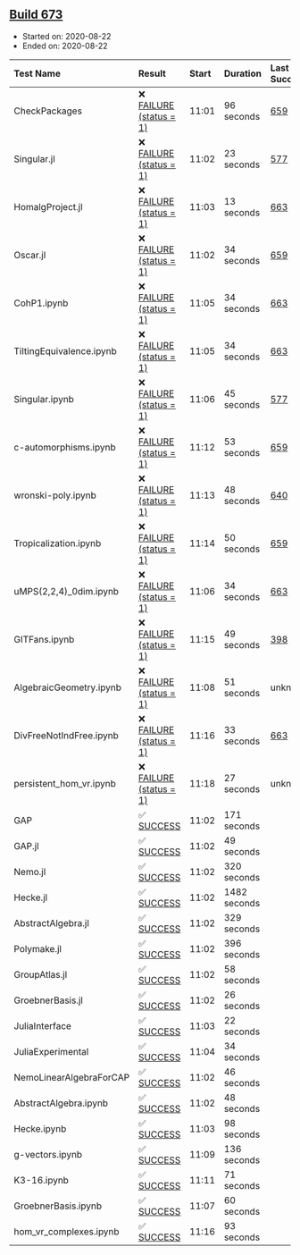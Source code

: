 ## [Build 673](https://oscarci.mathematik.uni-kl.de/job/oscar-stable/673/)

* Started on: 2020-08-22
* Ended on: 2020-08-22

| Test Name    | Result | Start | Duration | Last Success | First Failure |
|:-------------|:-------|:------|:---------|:-------------|:--------------|
| CheckPackages | ❌ [FAILURE (status = 1)](https://oscarci.mathematik.uni-kl.de/job/oscar-stable/673/artifact/logs/build-673/CheckPackages.log) | 11:01 | 96 seconds | [659](https://oscarci.mathematik.uni-kl.de/job/oscar-stable/659/) | [660](https://oscarci.mathematik.uni-kl.de/job/oscar-stable/660/) |
| Singular.jl | ❌ [FAILURE (status = 1)](https://oscarci.mathematik.uni-kl.de/job/oscar-stable/673/artifact/logs/build-673/Singular.jl.log) | 11:02 | 23 seconds | [577](https://oscarci.mathematik.uni-kl.de/job/oscar-stable/577/) | [578](https://oscarci.mathematik.uni-kl.de/job/oscar-stable/578/) |
| HomalgProject.jl | ❌ [FAILURE (status = 1)](https://oscarci.mathematik.uni-kl.de/job/oscar-stable/673/artifact/logs/build-673/HomalgProject.jl.log) | 11:03 | 13 seconds | [663](https://oscarci.mathematik.uni-kl.de/job/oscar-stable/663/) | [664](https://oscarci.mathematik.uni-kl.de/job/oscar-stable/664/) |
| Oscar.jl | ❌ [FAILURE (status = 1)](https://oscarci.mathematik.uni-kl.de/job/oscar-stable/673/artifact/logs/build-673/Oscar.jl.log) | 11:02 | 34 seconds | [659](https://oscarci.mathematik.uni-kl.de/job/oscar-stable/659/) | [660](https://oscarci.mathematik.uni-kl.de/job/oscar-stable/660/) |
| CohP1.ipynb | ❌ [FAILURE (status = 1)](https://oscarci.mathematik.uni-kl.de/job/oscar-stable/673/artifact/logs/build-673/CohP1.ipynb.log) | 11:05 | 34 seconds | [663](https://oscarci.mathematik.uni-kl.de/job/oscar-stable/663/) | [664](https://oscarci.mathematik.uni-kl.de/job/oscar-stable/664/) |
| TiltingEquivalence.ipynb | ❌ [FAILURE (status = 1)](https://oscarci.mathematik.uni-kl.de/job/oscar-stable/673/artifact/logs/build-673/TiltingEquivalence.ipynb.log) | 11:05 | 34 seconds | [663](https://oscarci.mathematik.uni-kl.de/job/oscar-stable/663/) | [664](https://oscarci.mathematik.uni-kl.de/job/oscar-stable/664/) |
| Singular.ipynb | ❌ [FAILURE (status = 1)](https://oscarci.mathematik.uni-kl.de/job/oscar-stable/673/artifact/logs/build-673/Singular.ipynb.log) | 11:06 | 45 seconds | [577](https://oscarci.mathematik.uni-kl.de/job/oscar-stable/577/) | [578](https://oscarci.mathematik.uni-kl.de/job/oscar-stable/578/) |
| c-automorphisms.ipynb | ❌ [FAILURE (status = 1)](https://oscarci.mathematik.uni-kl.de/job/oscar-stable/673/artifact/logs/build-673/c-automorphisms.ipynb.log) | 11:12 | 53 seconds | [659](https://oscarci.mathematik.uni-kl.de/job/oscar-stable/659/) | [660](https://oscarci.mathematik.uni-kl.de/job/oscar-stable/660/) |
| wronski-poly.ipynb | ❌ [FAILURE (status = 1)](https://oscarci.mathematik.uni-kl.de/job/oscar-stable/673/artifact/logs/build-673/wronski-poly.ipynb.log) | 11:13 | 48 seconds | [640](https://oscarci.mathematik.uni-kl.de/job/oscar-stable/640/) | [641](https://oscarci.mathematik.uni-kl.de/job/oscar-stable/641/) |
| Tropicalization.ipynb | ❌ [FAILURE (status = 1)](https://oscarci.mathematik.uni-kl.de/job/oscar-stable/673/artifact/logs/build-673/Tropicalization.ipynb.log) | 11:14 | 50 seconds | [659](https://oscarci.mathematik.uni-kl.de/job/oscar-stable/659/) | [660](https://oscarci.mathematik.uni-kl.de/job/oscar-stable/660/) |
| uMPS(2,2,4)_0dim.ipynb | ❌ [FAILURE (status = 1)](https://oscarci.mathematik.uni-kl.de/job/oscar-stable/673/artifact/logs/build-673/uMPS-2-2-4-_0dim.ipynb.log) | 11:06 | 34 seconds | [663](https://oscarci.mathematik.uni-kl.de/job/oscar-stable/663/) | [664](https://oscarci.mathematik.uni-kl.de/job/oscar-stable/664/) |
| GITFans.ipynb | ❌ [FAILURE (status = 1)](https://oscarci.mathematik.uni-kl.de/job/oscar-stable/673/artifact/logs/build-673/GITFans.ipynb.log) | 11:15 | 49 seconds | [398](https://oscarci.mathematik.uni-kl.de/job/oscar-stable/398/) | [399](https://oscarci.mathematik.uni-kl.de/job/oscar-stable/399/) |
| AlgebraicGeometry.ipynb | ❌ [FAILURE (status = 1)](https://oscarci.mathematik.uni-kl.de/job/oscar-stable/673/artifact/logs/build-673/AlgebraicGeometry.ipynb.log) | 11:08 | 51 seconds | unknown | unknown |
| DivFreeNotIndFree.ipynb | ❌ [FAILURE (status = 1)](https://oscarci.mathematik.uni-kl.de/job/oscar-stable/673/artifact/logs/build-673/DivFreeNotIndFree.ipynb.log) | 11:16 | 33 seconds | [663](https://oscarci.mathematik.uni-kl.de/job/oscar-stable/663/) | [664](https://oscarci.mathematik.uni-kl.de/job/oscar-stable/664/) |
| persistent_hom_vr.ipynb | ❌ [FAILURE (status = 1)](https://oscarci.mathematik.uni-kl.de/job/oscar-stable/673/artifact/logs/build-673/persistent_hom_vr.ipynb.log) | 11:18 | 27 seconds | unknown | unknown |
| GAP | ✅ [SUCCESS](https://oscarci.mathematik.uni-kl.de/job/oscar-stable/673/artifact/logs/build-673/GAP.log) | 11:02 | 171 seconds |  |  |
| GAP.jl | ✅ [SUCCESS](https://oscarci.mathematik.uni-kl.de/job/oscar-stable/673/artifact/logs/build-673/GAP.jl.log) | 11:02 | 49 seconds |  |  |
| Nemo.jl | ✅ [SUCCESS](https://oscarci.mathematik.uni-kl.de/job/oscar-stable/673/artifact/logs/build-673/Nemo.jl.log) | 11:02 | 320 seconds |  |  |
| Hecke.jl | ✅ [SUCCESS](https://oscarci.mathematik.uni-kl.de/job/oscar-stable/673/artifact/logs/build-673/Hecke.jl.log) | 11:02 | 1482 seconds |  |  |
| AbstractAlgebra.jl | ✅ [SUCCESS](https://oscarci.mathematik.uni-kl.de/job/oscar-stable/673/artifact/logs/build-673/AbstractAlgebra.jl.log) | 11:02 | 329 seconds |  |  |
| Polymake.jl | ✅ [SUCCESS](https://oscarci.mathematik.uni-kl.de/job/oscar-stable/673/artifact/logs/build-673/Polymake.jl.log) | 11:02 | 396 seconds |  |  |
| GroupAtlas.jl | ✅ [SUCCESS](https://oscarci.mathematik.uni-kl.de/job/oscar-stable/673/artifact/logs/build-673/GroupAtlas.jl.log) | 11:02 | 58 seconds |  |  |
| GroebnerBasis.jl | ✅ [SUCCESS](https://oscarci.mathematik.uni-kl.de/job/oscar-stable/673/artifact/logs/build-673/GroebnerBasis.jl.log) | 11:02 | 26 seconds |  |  |
| JuliaInterface | ✅ [SUCCESS](https://oscarci.mathematik.uni-kl.de/job/oscar-stable/673/artifact/logs/build-673/JuliaInterface.log) | 11:03 | 22 seconds |  |  |
| JuliaExperimental | ✅ [SUCCESS](https://oscarci.mathematik.uni-kl.de/job/oscar-stable/673/artifact/logs/build-673/JuliaExperimental.log) | 11:04 | 34 seconds |  |  |
| NemoLinearAlgebraForCAP | ✅ [SUCCESS](https://oscarci.mathematik.uni-kl.de/job/oscar-stable/673/artifact/logs/build-673/NemoLinearAlgebraForCAP.log) | 11:02 | 46 seconds |  |  |
| AbstractAlgebra.ipynb | ✅ [SUCCESS](https://oscarci.mathematik.uni-kl.de/job/oscar-stable/673/artifact/logs/build-673/AbstractAlgebra.ipynb.log) | 11:02 | 48 seconds |  |  |
| Hecke.ipynb | ✅ [SUCCESS](https://oscarci.mathematik.uni-kl.de/job/oscar-stable/673/artifact/logs/build-673/Hecke.ipynb.log) | 11:03 | 98 seconds |  |  |
| g-vectors.ipynb | ✅ [SUCCESS](https://oscarci.mathematik.uni-kl.de/job/oscar-stable/673/artifact/logs/build-673/g-vectors.ipynb.log) | 11:09 | 136 seconds |  |  |
| K3-16.ipynb | ✅ [SUCCESS](https://oscarci.mathematik.uni-kl.de/job/oscar-stable/673/artifact/logs/build-673/K3-16.ipynb.log) | 11:11 | 71 seconds |  |  |
| GroebnerBasis.ipynb | ✅ [SUCCESS](https://oscarci.mathematik.uni-kl.de/job/oscar-stable/673/artifact/logs/build-673/GroebnerBasis.ipynb.log) | 11:07 | 60 seconds |  |  |
| hom_vr_complexes.ipynb | ✅ [SUCCESS](https://oscarci.mathematik.uni-kl.de/job/oscar-stable/673/artifact/logs/build-673/hom_vr_complexes.ipynb.log) | 11:16 | 93 seconds |  |  |
